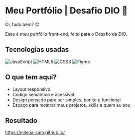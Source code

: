 # Meu Portfólio | Desafio DIO 🚀

Oi, tudo bem? 😊

Esse é meu portfólio front-end, feito para o Desafio da DIO.

## Tecnologias usadas

![JavaScript](https://img.shields.io/badge/JAVASCRIPT-black?style=for-the-badge&logo=javascript)
![HTML5](https://img.shields.io/badge/HTML5-black?style=for-the-badge&logo=html5)
![CSS3](https://img.shields.io/badge/CSS3-black?style=for-the-badge&logo=css3)
![Figma](https://img.shields.io/badge/PROTÓTIPO_NO_FIGMA-black?style=for-the-badge&logo=figma)


## O que tem aqui?

- Layout responsivo
- Código semântico e acessível
- Design pensado para ser simples, bonito e funcional  
- Espaço para mostrar meus projetos, skills e quem eu sou  

## Resultado

https://milena-sam.github.io/
